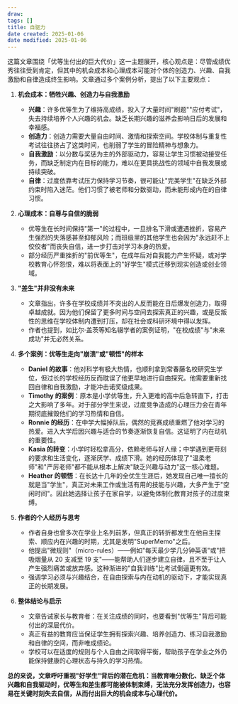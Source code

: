 ```yaml
---
draw:
tags: []
title: 自驱力
date created: 2025-01-06
date modified: 2025-01-06
---
```


这篇文章围绕「优等生付出的巨大代价」这一主题展开，核心观点是：尽管成绩优秀往往受到肯定，但其中的机会成本和心理成本可能对个体的创造力、兴趣、自我激励和自律造成终生影响。文章通过多个案例分析，提出了以下主要观点：

1. **机会成本：牺牲兴趣、创造力与自我激励**
    
    - **兴趣**：许多优等生为了维持高成绩，投入了大量时间"刷题""应付考试"，失去持续培养个人兴趣的机会。缺乏长期兴趣的滋养会影响日后的发展和幸福感。
    - **创造力**：创造力需要大量自由时间、激情和探索空间。学校体制与重复性考试往往挤占了这类时间，也削弱了学生的冒险精神与想象力。
    - **自我激励**：以分数与奖惩为主的外部驱动力，容易让学生习惯被动接受任务，而缺乏制定内在目标的能力，难以在更具挑战性的领域中自我发展或持续突破。
    - **自律**：过度依靠考试压力保持学习节奏，很可能让"完美学生"在缺乏外部约束时陷入迷茫。他们习惯了被老师和分数驱动，而未能形成内在的自律习惯。
2. **心理成本：自尊与自信的脆弱**
    
    - 优等生在长时间保持"第一"的过程中，一旦排名下滑或遭遇挫折，容易产生强烈的失落感甚至抑郁风险；而班级里的其他学生也会因为"永远赶不上佼佼者"而丧失自信，进一步打击对学习本身的热爱。
    - 部分经历严重挫折的"前优等生"，在成年后对自我能力产生怀疑，或对学校教育心怀怨恨，难以将表面上的"好学生"模式迁移到现实创造或创业领域。
3. **"差生"并非没有未来**
    
    - 文章指出，许多在学校成绩并不突出的人反而能在日后爆发创造力，取得卓越成就。因为他们保留了更多时间与空间去探索真正的兴趣，或是反叛性的思维在学校体制内遭到打压，却在社会或科研环境中得以发挥。
    - 作者也提到，如比尔·盖茨等知名辍学者的案例证明，"在校成绩"与"未来成功"并无必然关系。
4. **多个案例：优等生走向"崩溃"或"顿悟"的样本**
    
    - **Daniel 的故事**：他对科学有极大热情，也顺利拿到常春藤名校研究生学位，但过长的学校经历反而耽误了他更早地进行自由探究。他需要重新找回自律和自我激励，才能冲击诺奖级成果。
    - **Timothy 的案例**：原本是小学优等生，升入更难的高中后急转直下，打击之大影响了多年。对于部分学生来说，过度竞争造成的心理压力会在青年期彻底摧毁他们的学习热情和自信。
    - **Ronnie 的经历**：在中学大幅掉队后，偶然的竞赛成绩重燃了他对学习的热爱。进入大学后因兴趣与适合的节奏逐渐恢复自信。这证明了内在动机的重要性。
    - **Kasia 的转变**：小学时轻松拿高分，依赖老师与好人缘；中学遇到更苛刻的要求和生活变化，逐渐厌学、成绩下滑。她的经历体现了"温柔老师"和"严厉老师"都不能从根本上解决"缺乏兴趣与动力"这一核心难题。
    - **Heather 的顿悟**：在长达十几年的全优生生涯后，她发现自己唯一擅长的就是当"学生"，真正对未来工作或生活有用的技能与兴趣，大多产生于"空闲时间"。因此她选择让孩子在家自学，以避免体制化教育对孩子的过度束缚。
5. **作者的个人经历与思考**
    
    - 作者自身也曾多次在学业上名列前茅，但真正的转折都发生在他自主探索、顺应内在兴趣的时期，尤其是发明"SuperMemo"之后。
    - 他提出"微规则"（micro-rules）——例如"每天最少学几分钟英语"或"把吸烟量从 20 支减至 19 支"——能帮助人们逐步建立自律，且不至于让人产生强烈痛苦或放弃感。这种渐进的"自我训练"比考试倒逼更有效。
    - 强调学习必须与兴趣结合，在自由探索与内在动机的驱动下，才能实现真正的长期发展。
6. **整体结论与启示**
    
    - 文章告诫家长与教育者：在关注成绩的同时，也要看到"优等生"背后可能付出的深层代价。
    - 真正有益的教育应当保证学生拥有探索兴趣、培养创造力、练习自我激励和自律的空间，而非唯成绩论。
    - 学校可以在适度的规则与个人自由之间取得平衡，帮助孩子在学业之外仍能保持健康的心理状态与持久的学习热情。

**总的来说，文章呼吁重视"好学生"背后的潜在危机：当教育唯分数化、缺乏个体兴趣和自我驱动时，优等生和差生都可能被体制束缚，无法充分发挥创造力，也容易在关键时刻失去自信，从而付出巨大的机会成本与心理代价。**
